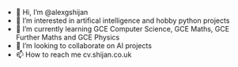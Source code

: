 - 👋 Hi, I’m @alexgshijan
- 👀 I’m interested in artifical intelligence and hobby python projects
- 🌱 I’m currently learning GCE Computer Science, GCE Maths, GCE Further Maths and GCE Physics
- 💞️ I’m looking to collaborate on AI projects
- 📫 How to reach me cv.shijan.co.uk

<!---
alexgshijan/alexgshijan is a ✨ special ✨ repository because its `README.md` (this file) appears on your GitHub profile.
You can click the Preview link to take a look at your changes.
--->
